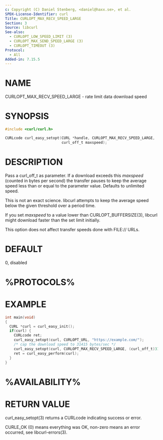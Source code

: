 ```yaml
---
c: Copyright (C) Daniel Stenberg, <daniel@haxx.se>, et al.
SPDX-License-Identifier: curl
Title: CURLOPT_MAX_RECV_SPEED_LARGE
Section: 3
Source: libcurl
See-also:
  - CURLOPT_LOW_SPEED_LIMIT (3)
  - CURLOPT_MAX_SEND_SPEED_LARGE (3)
  - CURLOPT_TIMEOUT (3)
Protocol:
  - All
Added-in: 7.15.5
---
```


# NAME

CURLOPT_MAX_RECV_SPEED_LARGE - rate limit data download speed

# SYNOPSIS

~~~c
#include <curl/curl.h>

CURLcode curl_easy_setopt(CURL *handle, CURLOPT_MAX_RECV_SPEED_LARGE,
                          curl_off_t maxspeed);
~~~

# DESCRIPTION

Pass a curl_off_t as parameter. If a download exceeds this *maxspeed*
(counted in bytes per second) the transfer pauses to keep the average speed
less than or equal to the parameter value. Defaults to unlimited speed.

This is not an exact science. libcurl attempts to keep the average speed below
the given threshold over a period time.

If you set *maxspeed* to a value lower than CURLOPT_BUFFERSIZE(3),
libcurl might download faster than the set limit initially.

This option does not affect transfer speeds done with FILE:// URLs.

# DEFAULT

0, disabled

# %PROTOCOLS%

# EXAMPLE

~~~c
int main(void)
{
  CURL *curl = curl_easy_init();
  if(curl) {
    CURLcode ret;
    curl_easy_setopt(curl, CURLOPT_URL, "https://example.com/");
    /* cap the download speed to 31415 bytes/sec */
    curl_easy_setopt(curl, CURLOPT_MAX_RECV_SPEED_LARGE, (curl_off_t)31415);
    ret = curl_easy_perform(curl);
  }
}
~~~

# %AVAILABILITY%

# RETURN VALUE

curl_easy_setopt(3) returns a CURLcode indicating success or error.

CURLE_OK (0) means everything was OK, non-zero means an error occurred, see
libcurl-errors(3).
